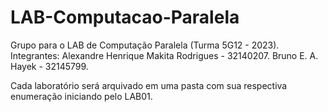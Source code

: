 # LAB-Computacao-Paralela
Grupo para o LAB de Computação Paralela (Turma 5G12 - 2023). Integrantes: Alexandre Henrique Makita Rodrigues - 32140207. Bruno E. A. Hayek - 32145799.

Cada laboratório será arquivado em uma pasta com sua respectiva enumeração iniciando pelo LAB01.
